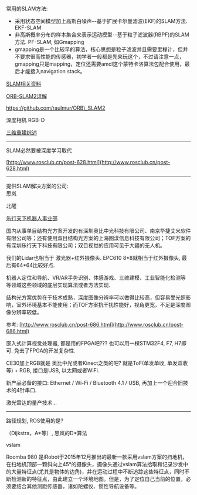 常用的SLAM方法:

* 采用状态空间模型加上高斯白噪声--基于扩展卡尔曼滤波\(EKF\)的SLAM方法.   EKF-SLAM
* 非高斯概率分布的样本集合来表示运动模型--基于粒子滤波器\(RBPF\)的SLAM方法.  PF-SLAM, 如Gmapping
* gmapping是一个比较早的算法，核心思想是粒子滤波并且需要里程计，但并不要求很高性能的传感器，初学者一般都是先来玩这个，不过请注意一点，gmapping只是mapping，定位还需要amcl这个蒙特卡洛算法包配合使用，最后才能接入navigation stack。

[SLAM相关资料](http://www.jianshu.com/p/ecc9f489d9b2)

[ORB-SLAM2详解](http://blog.csdn.net/u010128736/article/details/53409199)

https://github.com/raulmur/ORB\_SLAM2

深度相机 RGB-D

[三维重建综述](http://www.jianshu.com/p/7ac4990bd93d)

---

SLAM必然要被深度学习取代

[http://www.rosclub.cn/post-628.html](http://www.rosclub.cn/post-628.html)

---

提供SLAM解决方案的公司:  
思岚

北醒

[乐行天下机器人事业部](https://robot.imscv.com/)

国内从事单目结构光方案开发的有深圳奥比中光科技有限公司、南京华捷艾米软件有限公司等；还有使用双目结构光方案的上海图漾信息科技有限公司；TOF方案的有深圳乐行天下科技有限公司；双目视觉的应用可见于大疆的无人机。

我们的Lidar也相当于 激光器+红外摄像头. EPC610 8\*8就相当于红外摄像头, 最后有64\*64比较好点.

机器人定位和导航、VR/AR手势识别、体感游戏、三维建模、工业智能化检测等等领域这些领域的底层实现算法或者方法实现.

结构光方案优势在于技术成熟，深度图像分辨率可以做得比较高，但容易受光照影响，室外环境基本不能使用；而TOF方案抗干扰性能好，视角更宽，不足是深度图像分辨率较低。

参考: [http://www.rosclub.cn/post-686.html](http://www.rosclub.cn/post-686.html)

嵌入式计算视觉处理器, 都是用的FPGA吧??? 也可以用一棵STM32F4, F7, H7即可. 免去了FPGA的开发复杂性.

CE30加上RGB就是 奥比中光或者Kinect之类的吧? 就是ToF\(单发单收, 单发双收等\) + RGB, 接口是USB, 以太网或者WiFi.

新产品必备的接口: Ethernet / Wi-Fi / Bluetooth 4.1 / USB, 再加上一个迎合旧技术的4针串口.

激光雷达的量产技术...

---

路径规划, ROS使用的是?

（Dijkstra，A\*等）, 思岚的D\*算法

vslam

Roomba 980 是iRobot于2015年12月推出的最新一款采用vslam方案的扫地机，在扫地机顶部一颗斜向上45°的摄像头，摄像头通过vslam算法拾取和记录沙发中的大量特征点\(尤其是物体的边角\)，并在运动过程中不断追踪这些特征点，同时不断检测新的特征点，由此建立一个环境地图。但是，为了定位自己当前的位置，必须要结合其他测距传感器，诸如陀螺仪、惯性导航设备等。

